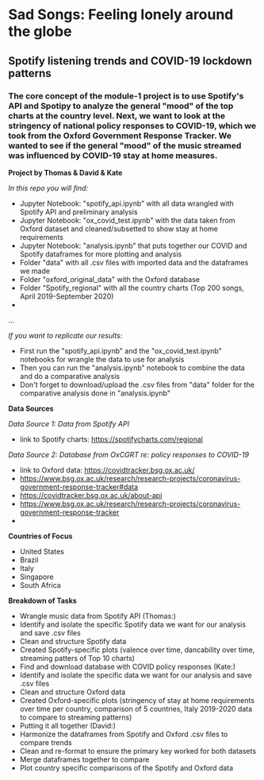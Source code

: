 # Sad Songs: Feeling lonely around the globe 

## Spotify listening trends and COVID-19 lockdown patterns

### The core concept of the module-1 project is to use Spotify's API and Spotipy to analyze the general "mood" of the top charts at the country level. Next, we want to look at the stringency of national policy responses to COVID-19, which we took from the Oxford Government Response Tracker. We wanted to see if the general "mood" of the music streamed was influenced by COVID-19 stay at home measures. 


**Project by Thomas & David & Kate** 

*In this repo you will find:*
 * Jupyter Notebook: "spotify_api.ipynb" with all data wrangled with Spotify API and preliminary analysis
 * Jupyter Notebook: "ox_covid_test.ipynb" with the data taken from Oxford dataset and cleaned/subsetted to show stay at home requirements
 * Jupyter Notebook: "analysis.ipynb" that puts together our COVID and Spotify dataframes for more plotting and analysis
 * Folder "data" with all .csv files with imported data and the dataframes we made
 * Folder "oxford_original_data" with the Oxford database
 * Folder "Spotify_regional" with all the country charts (Top 200 songs, April 2019-September 2020)
 * 
 ...
 
 *If you want to replicate our results:*
  * First run the "spotify_api.ipynb" and the "ox_covid_test.ipynb" notebooks for wrangle the data to use for analysis
  * Then you can run the "analysis.ipynb" notebook to combine the data and do a comparative analysis
  * Don't forget to download/upload the .csv files from "data" folder for the comparative analysis done in "analysis.ipynb"
  
**Data Sources**

*Data Source 1: Data from Spotify API*
 * link to Spotify charts: https://spotifycharts.com/regional

*Data Source 2: Database from OxCGRT re: policy responses to COVID-19*
 * link to Oxford data: https://covidtracker.bsg.ox.ac.uk/
 * https://www.bsg.ox.ac.uk/research/research-projects/coronavirus-government-response-tracker#data
 * https://covidtracker.bsg.ox.ac.uk/about-api
 * https://www.bsg.ox.ac.uk/research/research-projects/coronavirus-government-response-tracker
 * 

**Countries of Focus**

* United States
* Brazil
* Italy
* Singapore
* South Africa

**Breakdown of Tasks**

 * Wrangle music data from Spotify API (Thomas:)
 * Identify and isolate the specific Spotify data we want for our analysis and save .csv files
 * Clean and structure Spotify data 
 * Created Spotify-specific plots (valence over time, dancability over time, streaming patters of Top 10 charts)
 * Find and download database with COVID policy responses (Kate:)
 * Identify and isolate the specific data we want for our analysis and save .csv files
 * Clean and structure Oxford data
 * Created Oxford-specific plots (stringency of stay at home requirements over time per country, comparison of 5 countries, Italy 2019-2020 data to compare to streaming patterns)
 * Putting it all together (David:)
 * Harmonize the dataframes from Spotify and Oxford .csv files to compare trends
 * Clean and re-format to ensure the primary key worked for both datasets 
 * Merge dataframes together to compare
 * Plot country specific comparisons of the Spotify and Oxford data
